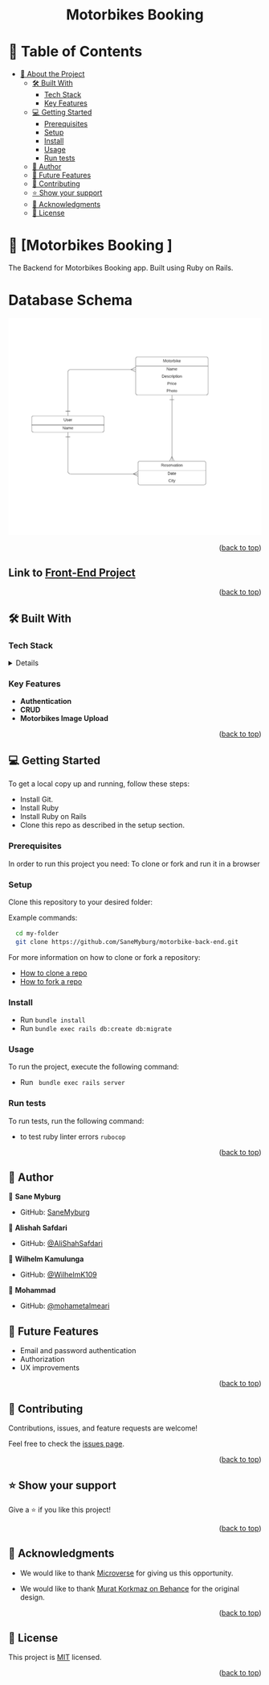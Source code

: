  <a name="readme-top"></a>

<div align="center">
  <h1><b>Motorbikes Booking</b></h1>
</div>


# 📗 Table of Contents

- [📖 About the Project](#about-project)
  - [🛠 Built With ](#-built-with-)
    - [Tech Stack ](#tech-stack-)
    - [Key Features ](#key-features-)
  - [💻 Getting Started ](#-getting-started-)
    - [Prerequisites](#prerequisites)
    - [Setup](#setup)
    - [Install](#install)
    - [Usage](#usage)
    - [Run tests](#run-tests)
  - [👥 Author ](#-author-)
  - [🔭 Future Features ](#-future-features-)
  - [🤝 Contributing ](#-contributing-)
  - [⭐️ Show your support ](#️-show-your-support-)
  - [🙏 Acknowledgments ](#-acknowledgments-)
  - [📝 License ](#-license-)


# 📖 [Motorbikes Booking ] <a name="about-project"></a>

The Backend for Motorbikes Booking app. Built using Ruby on Rails.

# Database Schema <a name="database-schema"></a>
<div align="center">
 <img src ="Motorbikes.png">
</div>

<p align="right">(<a href="#readme-top">back to top</a>)</p>

## Link to [Front-End Project](https://github.com/SaneMyburg/motorbike-front-end)

<p align="right">(<a href="#readme-top">back to top</a>)</p>

## 🛠 Built With <a name="built-with"></a>

### Tech Stack <a name="tech-stack"></a>

<details>
  <ul>
    <li>Ruby on Rails </li>
  </ul>
</details>


### Key Features <a name="key-features"></a>

- **Authentication**
- **CRUD**
- **Motorbikes Image Upload**

<p align="right">(<a href="#readme-top">back to top</a>)</p>


## 💻 Getting Started <a name="getting-started"></a>

To get a local copy up and running, follow these steps:

- Install Git.
- Install Ruby
- Install Ruby on Rails
- Clone this repo as described in the setup section. 


### Prerequisites

In order to run this project you need: To clone or fork and run it in a browser


### Setup

Clone this repository to your desired folder:

Example commands:

```sh
  cd my-folder
  git clone https://github.com/SaneMyburg/motorbike-back-end.git
```

For more information on how to clone or fork a repository:
- <a href="https://docs.github.com/en/repositories/creating-and-managing-repositories/cloning-a-repository">How to clone a repo</a>
- <a href="https://docs.github.com/en/get-started/quickstart/fork-a-repo">How to fork a repo</a>

### Install

- Run ` bundle install `
- Run ` bundle exec rails db:create db:migrate `

### Usage

To run the project, execute the following command:

- Run ` bundle exec rails server`

### Run tests

To run tests, run the following command:

- to test ruby linter errors  `rubocop`
 

<p align="right">(<a href="#readme-top">back to top</a>)</p>


## 👥 Author <a name="authors"></a>

👤 **Sane Myburg**
- GitHub: [SaneMyburg](https://github.com/SaneMyburg)

👤 **Alishah Safdari**
- GitHub: [@AliShahSafdari](https://github.com/AliShahSafdari)

👤 **Wilhelm Kamulunga**
- GitHub: [@WilhelmK109](https://github.com/wilhelmk109)

👤 **Mohammad**
- GitHub: [@mohametalmeari](https://github.com/mohametalmeari)


## 🔭 Future Features <a name="future-features"></a>

- Email and password authentication
- Authorization
- UX improvements

<p align="right">(<a href="#readme-top">back to top</a>)</p>


## 🤝 Contributing <a name="contributing"></a>

Contributions, issues, and feature requests are welcome!

Feel free to check the [issues page](https://github.com/SaneMyburg/motorbike-back-end/issues).

<p align="right">(<a href="#readme-top">back to top</a>)</p>


## ⭐️ Show your support <a name="support"></a>


Give a ⭐️ if you like this project!

<p align="right">(<a href="#readme-top">back to top</a>)</p>


## 🙏 Acknowledgments <a name="acknowledgements"></a>

- We would like to thank [Microverse](https://www.microverse.org/) for giving us this opportunity.

- We would like to thank [Murat Korkmaz on Behance](https://www.behance.net/gallery/26425031/Vespa-Responsive-Redesign) for the original design.


<p align="right">(<a href="#readme-top">back to top</a>)</p>


## 📝 License <a name="license"></a>

This project is [MIT](./LICENSE) licensed.

<p align="right">(<a href="#readme-top">back to top</a>)</p>